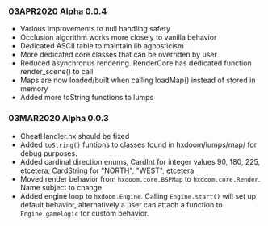 ### 03APR2020 Alpha 0.0.4
* Various improvements to null handling safety
* Occlusion algorithm works more closely to vanilla behavior
* Dedicated ASCII table to maintain lib agnosticism
* More dedicated core classes that can be overriden by user
* Reduced asynchronus rendering. RenderCore has dedicated function render_scene() to call
* Maps are now loaded/built when calling loadMap() instead of stored in memory
* Added more toString functions to lumps

### 03MAR2020 Alpha 0.0.3
* CheatHandler.hx should be fixed
* Added ``toString()`` funtions to classes found in hxdoom/lumps/map/ for debug purposes.
* Added cardinal direction enums, CardInt for integer values 90, 180, 225, etcetera, CardString for "NORTH", "WEST", etcetera
* Moved render behavior from ``hxdoom.core.BSPMap`` to ``hxdoom.core.Render``. Name subject to change.
* Added engine loop to ``hxdoom.Engine``.  Calling ``Engine.start()`` will set up default behavior, alternatively a user can attach a function to ``Engine.gamelogic`` for custom behavior.